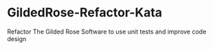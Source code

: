 # GildedRose-Refactor-Kata
Refactor The Gilded Rose Software to use unit tests and improve code design
